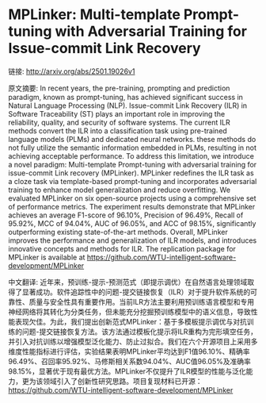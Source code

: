 # MPLinker: Multi-template Prompt-tuning with Adversarial Training for Issue-commit Link Recovery

链接: http://arxiv.org/abs/2501.19026v1

原文摘要:
In recent years, the pre-training, prompting and prediction paradigm, known
as prompt-tuning, has achieved significant success in Natural Language
Processing (NLP). Issue-commit Link Recovery (ILR) in Software Traceability
(ST) plays an important role in improving the reliability, quality, and
security of software systems. The current ILR methods convert the ILR into a
classification task using pre-trained language models (PLMs) and dedicated
neural networks. these methods do not fully utilize the semantic information
embedded in PLMs, resulting in not achieving acceptable performance. To address
this limitation, we introduce a novel paradigm: Multi-template Prompt-tuning
with adversarial training for issue-commit Link recovery (MPLinker). MPLinker
redefines the ILR task as a cloze task via template-based prompt-tuning and
incorporates adversarial training to enhance model generalization and reduce
overfitting. We evaluated MPLinker on six open-source projects using a
comprehensive set of performance metrics. The experiment results demonstrate
that MPLinker achieves an average F1-score of 96.10%, Precision of 96.49%,
Recall of 95.92%, MCC of 94.04%, AUC of 96.05%, and ACC of 98.15%,
significantly outperforming existing state-of-the-art methods. Overall,
MPLinker improves the performance and generalization of ILR models, and
introduces innovative concepts and methods for ILR. The replication package for
MPLinker is available at
https://github.com/WTU-intelligent-software-development/MPLinker

中文翻译:
近年来，预训练-提示-预测范式（即提示调优）在自然语言处理领域取得了显著成功。软件追踪性中的问题-提交链接恢复（ILR）对于提升软件系统的可靠性、质量与安全性具有重要作用。当前ILR方法主要利用预训练语言模型和专用神经网络将其转化为分类任务，但未能充分挖掘预训练模型中的语义信息，导致性能表现欠佳。为此，我们提出创新范式MPLinker：基于多模板提示调优与对抗训练的问题-提交链接恢复方法。该方法通过模板化提示将ILR重构为完形填空任务，并引入对抗训练以增强模型泛化能力、防止过拟合。我们在六个开源项目上采用多维度性能指标进行评估，实验结果表明MPLinker平均达到F1值96.10%、精确率96.49%、召回率95.92%、马修斯相关系数94.04%、AUC值96.05%及准确率98.15%，显著优于现有最优方法。MPLinker不仅提升了ILR模型的性能与泛化能力，更为该领域引入了创新性研究思路。项目复现材料已开源：https://github.com/WTU-intelligent-software-development/MPLinker
